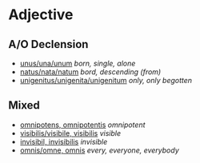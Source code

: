 # Adjective

## A/O Declension
- [unus/una/unum](https://www.latin-is-simple.com/en/vocabulary/adjective/48/) _born, single, alone_
- [natus/nata/natum](https://www.latin-is-simple.com/en/vocabulary/adjective/48/) _bord, descending (from)_
- [unigenitus/unigenita/unigenitum](https://www.latin-is-simple.com/en/vocabulary/adjective/8509/) _only, only begotten_

## Mixed
- [omnipotens, omnipotentis](https://www.latin-is-simple.com/en/vocabulary/adjective/6373) _omnipotent_
- [visibilis/visibile, visibilis](https://www.latin-is-simple.com/en/vocabulary/adjective/8698/) _visible_
- [invisibil, invisibilis](https://www.latin-is-simple.com/en/vocabulary/adjective/5511) _invisible_
- [omnis/omne, omnis](https://www.latin-is-simple.com/en/vocabulary/adjective/52) _every, everyone, everybody_